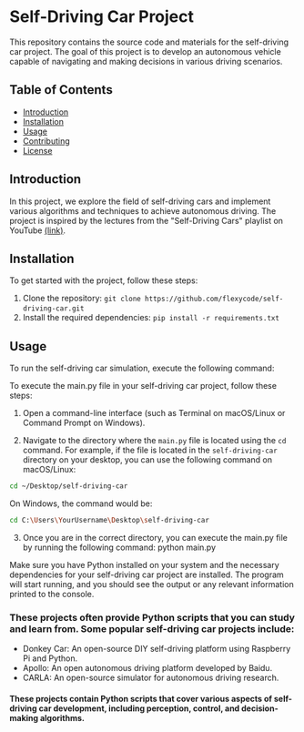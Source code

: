 # Self-Driving Car Project

This repository contains the source code and materials for the self-driving car project. The goal of this project is to develop an autonomous vehicle capable of navigating and making decisions in various driving scenarios.

## Table of Contents
- [Introduction](#introduction)
- [Installation](#installation)
- [Usage](#usage)
- [Contributing](#contributing)
- [License](#license) 

## Introduction

In this project, we explore the field of self-driving cars and implement various algorithms and techniques to achieve autonomous driving. The project is inspired by the lectures from the "Self-Driving Cars" playlist on YouTube [(link)](https://www.youtube.com/watch?v=_q4WUxgwDeg&list=PL05umP7R6ij321zzKXK6XCQXAaaYjQbzr). 

## Installation

To get started with the project, follow these steps:

1. Clone the repository: `git clone https://github.com/flexycode/self-driving-car.git` 
2. Install the required dependencies: `pip install -r requirements.txt`

## Usage

To run the self-driving car simulation, execute the following command:

To execute the main.py file in your self-driving car project, follow these steps:

1. Open a command-line interface (such as Terminal on macOS/Linux or Command Prompt on Windows).

2. Navigate to the directory where the `main.py` file is located using the `cd` command. For example, if the file is located in the `self-driving-car` directory on your desktop, you can use the following command on macOS/Linux:
```bash
cd ~/Desktop/self-driving-car
```
On Windows, the command would be:
```bash
cd C:\Users\YourUsername\Desktop\self-driving-car
```
3. Once you are in the correct directory, you can execute the main.py file by running the following command:
python main.py

Make sure you have Python installed on your system and the necessary dependencies for your self-driving car project are installed.
The program will start running, and you should see the output or any relevant information printed to the console.

### These projects often provide Python scripts that you can study and learn from. Some popular self-driving car projects include:

* Donkey Car: An open-source DIY self-driving platform using Raspberry Pi and Python.
* Apollo: An open autonomous driving platform developed by Baidu.
* CARLA: An open-source simulator for autonomous driving research.

  
#### These projects contain Python scripts that cover various aspects of self-driving car development, including perception, control, and decision-making algorithms.
